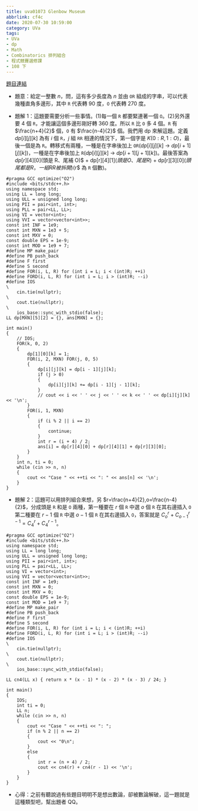 ```yaml
---
title: uva01073 Glenbow Museum
abbrlink: cf4c
date: 2020-07-30 10:59:00
category: UVa
tags:
- UVa
- dp
- Math
- Combinatorics 排列組合
- 程式競賽選修課
- 108 下
---
```

[題目連結](https://onlinejudge.org/index.php?option=com_onlinejudge&Itemid=8&page=show_problem&problem=3514)
* 題意：給定一整數 $n$，問，這有多少長度為 $n$ 並由 `OR` 組成的字串，可以代表幾種直角多邊形，其中 `R` 代表轉 90 度，`O` 代表轉 270 度。
<!-- more -->
* 題解 1：這題要需要分析一些事情。(1)每一個 `R` 都要緊連著一個 `O`。(2)另外還要 4 個 `R`，才能讓這個多邊形剛好轉 360 度。所以 `R` 比 `O` 多 4 個。`R` 有 $\frac{n+4}{2}$ 個，`O` 有 $\frac{n-4}{2}$ 個。我們用 dp 來解這題。定義 $dp[i][j][k]$ 為有 $i$ 個 `R`，$j$ 組 `RR` 相連的情況下，第一個字是 $K(0:R,1:O)$，最後一個是為 `R`。轉移式有兩種，一種是在字串後加上 `OR`($dp[i][j][k]$ -> $dp[i+1][j][k]$)，一種是在字串後加上 `R`($dp[i][j][k]$ -> $dp[i+1][j+1][k]$)。最後答案為 $dp[r][4][0]$(頭是 R、尾補 O)$ + dp[r][4][1]$(頭是 O、尾是 R)$ + dp[r][3][0]$(頭尾都是 R，一組 RR 被拆開)($r$ 為 `R` 個數)。
```cpp=
#pragma GCC optimize("O2")
#include <bits/stdc++.h>
using namespace std;
using LL = long long;
using ULL = unsigned long long;
using PII = pair<int, int>;
using PLL = pair<LL, LL>;
using VI = vector<int>;
using VVI = vector<vector<int>>;
const int INF = 1e9;
const int MXN = 1e3 + 5;
const int MXV = 0;
const double EPS = 1e-9;
const int MOD = 1e9 + 7;
#define MP make_pair
#define PB push_back
#define F first
#define S second
#define FOR(i, L, R) for (int i = L; i < (int)R; ++i)
#define FORD(i, L, R) for (int i = L; i > (int)R; --i)
#define IOS                                                                    \
    cin.tie(nullptr);                                                          \
    cout.tie(nullptr);                                                         \
    ios_base::sync_with_stdio(false);
LL dp[MXN][5][2] = {}, ans[MXN] = {};

int main()
{
    // IOS;
    FOR(k, 0, 2)
    {
        dp[1][0][k] = 1;
        FOR(i, 2, MXN) FOR(j, 0, 5)
        {
            dp[i][j][k] = dp[i - 1][j][k];
            if (j > 0)
            {
                dp[i][j][k] += dp[i - 1][j - 1][k];
            }
            // cout << i << ' ' << j << ' ' << k << ' ' << dp[i][j][k] << '\n';
        }
        FOR(i, 1, MXN)
        {
            if (i % 2 || i == 2)
            {
                continue;
            }
            int r = (i + 4) / 2;
            ans[i] = dp[r][4][0] + dp[r][4][1] + dp[r][3][0];
        }
    }
    int n, ti = 0;
    while (cin >> n, n)
    {
        cout << "Case " << ++ti << ": " << ans[n] << '\n';
    }
}
```
* 題解 2：這題可以用排列組合來想，另 $r=\frac{n+4}{2},o=\frac{n-4}{2}$，分成頭是 `R` 和是 `O` 兩種，第一種要在 $r$ 個 `R` 中選 $o$ 個 `R` 在其右邊插入 `O`第二種要在 $r-1$ 個 `R` 中選 $o-1$ 個 `R` 在其右邊插入 `O`，答案就是 $C_{o}^{r}+C_{o-1}^{r-1}=C_{4}^{r}+C_{4}^{r-1}$。
```cpp=
#pragma GCC optimize("O2")
#include <bits/stdc++.h>
using namespace std;
using LL = long long;
using ULL = unsigned long long;
using PII = pair<int, int>;
using PLL = pair<LL, LL>;
using VI = vector<int>;
using VVI = vector<vector<int>>;
const int INF = 1e9;
const int MXN = 0;
const int MXV = 0;
const double EPS = 1e-9;
const int MOD = 1e9 + 7;
#define MP make_pair
#define PB push_back
#define F first
#define S second
#define FOR(i, L, R) for (int i = L; i < (int)R; ++i)
#define FORD(i, L, R) for (int i = L; i > (int)R; --i)
#define IOS                                                                    \
    cin.tie(nullptr);                                                          \
    cout.tie(nullptr);                                                         \
    ios_base::sync_with_stdio(false);

LL cn4(LL x) { return x * (x - 1) * (x - 2) * (x - 3) / 24; }

int main()
{
    IOS;
    int ti = 0;
    LL n;
    while (cin >> n, n)
    {
        cout << "Case " << ++ti << ": ";
        if (n % 2 || n == 2)
        {
            cout << "0\n";
        }
        else
        {
            int r = (n + 4) / 2;
            cout << cn4(r) + cn4(r - 1) << '\n';
        }
    }
}
```
* 心得：之前有聽說過有些題目明明不是想出數論，卻被數論解破，這一題就是這種類型吧，幫出題者 QQ。